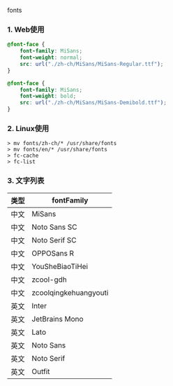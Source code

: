 fonts

### 1. Web使用
```css
@font-face {
    font-family: MiSans;
    font-weight: normal;
    src: url("./zh-ch/MiSans/MiSans-Regular.ttf");
}

@font-face {
    font-family: MiSans;
    font-weight: bold;
    src: url("./zh-ch/MiSans/MiSans-Demibold.ttf");
}
```

### 2. Linux使用
```shell
> mv fonts/zh-ch/* /usr/share/fonts
> mv fonts/en/* /usr/share/fonts
> fc-cache
> fc-list
```

### 3. 文字列表
|  类型   | fontFamily  |
|  ----  | ----  |
| 中文  | MiSans |
| 中文  | Noto Sans SC |
| 中文  | Noto Serif SC |
| 中文  | OPPOSans R |
| 中文  | YouSheBiaoTiHei |
| 中文  | zcool-gdh |
| 中文  | zcoolqingkehuangyouti |
| 英文  | Inter |
| 英文  | JetBrains Mono |
| 英文  | Lato |
| 英文  | Noto Sans |
| 英文  | Noto Serif |
| 英文  | Outfit |


